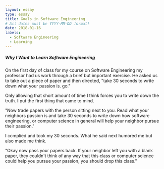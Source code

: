 ```yaml
---
layout: essay
type: essay
title: Goals in Software Engineering
# All dates must be YYYY-MM-DD format!
date: 2018-01-16
labels:
  - Software Engineering
  - Learning
---
```


##### Why I Want to Learn Software Engineering #####

On the first day of class for my course on Software Engineering my professor had us work through a brief but important exercise. He asked us to take out a piece of paper and then directed, "take 30 seconds to write down what your passion is. go." 

Only allowing that short amount of time I think forces you to write down the truth. I put the first thing that came to mind.

"Now trade papers with the person sitting next to you. Read what your neighbors passion is and take 30 seconds to write down how software engineering, or computer science in general will help your neighbor pursue their passion." 

I complied and took my 30 seconds. What he said next humored me but also made me think.

"Okay now pass your papers back. If your neighbor left you with a blank paper, they couldn't think of any way that this class or computer science could help you pursue your passion, you should drop this class."



